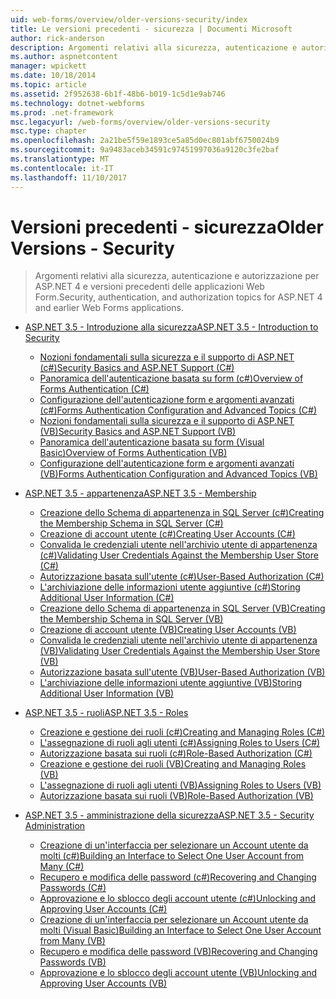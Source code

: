 ```yaml
---
uid: web-forms/overview/older-versions-security/index
title: Le versioni precedenti - sicurezza | Documenti Microsoft
author: rick-anderson
description: Argomenti relativi alla sicurezza, autenticazione e autorizzazione per ASP.NET 4 e versioni precedenti delle applicazioni Web Form.
ms.author: aspnetcontent
manager: wpickett
ms.date: 10/18/2014
ms.topic: article
ms.assetid: 2f952638-6b1f-48b6-b019-1c5d1e9ab746
ms.technology: dotnet-webforms
ms.prod: .net-framework
msc.legacyurl: /web-forms/overview/older-versions-security
msc.type: chapter
ms.openlocfilehash: 2a21be5f59e1893ce5a85d0ec801abf6750024b9
ms.sourcegitcommit: 9a9483aceb34591c97451997036a9120c3fe2baf
ms.translationtype: MT
ms.contentlocale: it-IT
ms.lasthandoff: 11/10/2017
---
```

<a name="older-versions---security"></a><span data-ttu-id="b6fc7-103">Versioni precedenti - sicurezza</span><span class="sxs-lookup"><span data-stu-id="b6fc7-103">Older Versions - Security</span></span>
====================
> <span data-ttu-id="b6fc7-104">Argomenti relativi alla sicurezza, autenticazione e autorizzazione per ASP.NET 4 e versioni precedenti delle applicazioni Web Form.</span><span class="sxs-lookup"><span data-stu-id="b6fc7-104">Security, authentication, and authorization topics for ASP.NET 4 and earlier Web Forms applications.</span></span>


- [<span data-ttu-id="b6fc7-105">ASP.NET 3.5 - Introduzione alla sicurezza</span><span class="sxs-lookup"><span data-stu-id="b6fc7-105">ASP.NET 3.5 - Introduction to Security</span></span>](introduction/index.md)

    - [<span data-ttu-id="b6fc7-106">Nozioni fondamentali sulla sicurezza e il supporto di ASP.NET (c#)</span><span class="sxs-lookup"><span data-stu-id="b6fc7-106">Security Basics and ASP.NET Support (C#)</span></span>](introduction/security-basics-and-asp-net-support-cs.md)
    - [<span data-ttu-id="b6fc7-107">Panoramica dell'autenticazione basata su form (c#)</span><span class="sxs-lookup"><span data-stu-id="b6fc7-107">Overview of Forms Authentication (C#)</span></span>](introduction/an-overview-of-forms-authentication-cs.md)
    - [<span data-ttu-id="b6fc7-108">Configurazione dell'autenticazione form e argomenti avanzati (c#)</span><span class="sxs-lookup"><span data-stu-id="b6fc7-108">Forms Authentication Configuration and Advanced Topics (C#)</span></span>](introduction/forms-authentication-configuration-and-advanced-topics-cs.md)
    - [<span data-ttu-id="b6fc7-109">Nozioni fondamentali sulla sicurezza e il supporto di ASP.NET (VB)</span><span class="sxs-lookup"><span data-stu-id="b6fc7-109">Security Basics and ASP.NET Support (VB)</span></span>](introduction/security-basics-and-asp-net-support-vb.md)
    - [<span data-ttu-id="b6fc7-110">Panoramica dell'autenticazione basata su form (Visual Basic)</span><span class="sxs-lookup"><span data-stu-id="b6fc7-110">Overview of Forms Authentication (VB)</span></span>](introduction/an-overview-of-forms-authentication-vb.md)
    - [<span data-ttu-id="b6fc7-111">Configurazione dell'autenticazione form e argomenti avanzati (VB)</span><span class="sxs-lookup"><span data-stu-id="b6fc7-111">Forms Authentication Configuration and Advanced Topics (VB)</span></span>](introduction/forms-authentication-configuration-and-advanced-topics-vb.md)
- [<span data-ttu-id="b6fc7-112">ASP.NET 3.5 - appartenenza</span><span class="sxs-lookup"><span data-stu-id="b6fc7-112">ASP.NET 3.5 - Membership</span></span>](membership/index.md)

    - [<span data-ttu-id="b6fc7-113">Creazione dello Schema di appartenenza in SQL Server (c#)</span><span class="sxs-lookup"><span data-stu-id="b6fc7-113">Creating the Membership Schema in SQL Server (C#)</span></span>](membership/creating-the-membership-schema-in-sql-server-cs.md)
    - [<span data-ttu-id="b6fc7-114">Creazione di account utente (c#)</span><span class="sxs-lookup"><span data-stu-id="b6fc7-114">Creating User Accounts (C#)</span></span>](membership/creating-user-accounts-cs.md)
    - [<span data-ttu-id="b6fc7-115">Convalida le credenziali utente nell'archivio utente di appartenenza (c#)</span><span class="sxs-lookup"><span data-stu-id="b6fc7-115">Validating User Credentials Against the Membership User Store (C#)</span></span>](membership/validating-user-credentials-against-the-membership-user-store-cs.md)
    - [<span data-ttu-id="b6fc7-116">Autorizzazione basata sull'utente (c#)</span><span class="sxs-lookup"><span data-stu-id="b6fc7-116">User-Based Authorization (C#)</span></span>](membership/user-based-authorization-cs.md)
    - [<span data-ttu-id="b6fc7-117">L'archiviazione delle informazioni utente aggiuntive (c#)</span><span class="sxs-lookup"><span data-stu-id="b6fc7-117">Storing Additional User Information (C#)</span></span>](membership/storing-additional-user-information-cs.md)
    - [<span data-ttu-id="b6fc7-118">Creazione dello Schema di appartenenza in SQL Server (VB)</span><span class="sxs-lookup"><span data-stu-id="b6fc7-118">Creating the Membership Schema in SQL Server (VB)</span></span>](membership/creating-the-membership-schema-in-sql-server-vb.md)
    - [<span data-ttu-id="b6fc7-119">Creazione di account utente (VB)</span><span class="sxs-lookup"><span data-stu-id="b6fc7-119">Creating User Accounts (VB)</span></span>](membership/creating-user-accounts-vb.md)
    - [<span data-ttu-id="b6fc7-120">Convalida le credenziali utente nell'archivio utente di appartenenza (VB)</span><span class="sxs-lookup"><span data-stu-id="b6fc7-120">Validating User Credentials Against the Membership User Store (VB)</span></span>](membership/validating-user-credentials-against-the-membership-user-store-vb.md)
    - [<span data-ttu-id="b6fc7-121">Autorizzazione basata sull'utente (VB)</span><span class="sxs-lookup"><span data-stu-id="b6fc7-121">User-Based Authorization (VB)</span></span>](membership/user-based-authorization-vb.md)
    - [<span data-ttu-id="b6fc7-122">L'archiviazione delle informazioni utente aggiuntive (VB)</span><span class="sxs-lookup"><span data-stu-id="b6fc7-122">Storing Additional User Information (VB)</span></span>](membership/storing-additional-user-information-vb.md)
- [<span data-ttu-id="b6fc7-123">ASP.NET 3.5 - ruoli</span><span class="sxs-lookup"><span data-stu-id="b6fc7-123">ASP.NET 3.5 - Roles</span></span>](roles/index.md)

    - [<span data-ttu-id="b6fc7-124">Creazione e gestione dei ruoli (c#)</span><span class="sxs-lookup"><span data-stu-id="b6fc7-124">Creating and Managing Roles (C#)</span></span>](roles/creating-and-managing-roles-cs.md)
    - [<span data-ttu-id="b6fc7-125">L'assegnazione di ruoli agli utenti (c#)</span><span class="sxs-lookup"><span data-stu-id="b6fc7-125">Assigning Roles to Users (C#)</span></span>](roles/assigning-roles-to-users-cs.md)
    - [<span data-ttu-id="b6fc7-126">Autorizzazione basata sui ruoli (c#)</span><span class="sxs-lookup"><span data-stu-id="b6fc7-126">Role-Based Authorization (C#)</span></span>](roles/role-based-authorization-cs.md)
    - [<span data-ttu-id="b6fc7-127">Creazione e gestione dei ruoli (VB)</span><span class="sxs-lookup"><span data-stu-id="b6fc7-127">Creating and Managing Roles (VB)</span></span>](roles/creating-and-managing-roles-vb.md)
    - [<span data-ttu-id="b6fc7-128">L'assegnazione di ruoli agli utenti (VB)</span><span class="sxs-lookup"><span data-stu-id="b6fc7-128">Assigning Roles to Users (VB)</span></span>](roles/assigning-roles-to-users-vb.md)
    - [<span data-ttu-id="b6fc7-129">Autorizzazione basata sui ruoli (VB)</span><span class="sxs-lookup"><span data-stu-id="b6fc7-129">Role-Based Authorization (VB)</span></span>](roles/role-based-authorization-vb.md)
- [<span data-ttu-id="b6fc7-130">ASP.NET 3.5 - amministrazione della sicurezza</span><span class="sxs-lookup"><span data-stu-id="b6fc7-130">ASP.NET 3.5 - Security Administration</span></span>](admin/index.md)

    - [<span data-ttu-id="b6fc7-131">Creazione di un'interfaccia per selezionare un Account utente da molti (c#)</span><span class="sxs-lookup"><span data-stu-id="b6fc7-131">Building an Interface to Select One User Account from Many (C#)</span></span>](admin/building-an-interface-to-select-one-user-account-from-many-cs.md)
    - [<span data-ttu-id="b6fc7-132">Recupero e modifica delle password (c#)</span><span class="sxs-lookup"><span data-stu-id="b6fc7-132">Recovering and Changing Passwords (C#)</span></span>](admin/recovering-and-changing-passwords-cs.md)
    - [<span data-ttu-id="b6fc7-133">Approvazione e lo sblocco degli account utente (c#)</span><span class="sxs-lookup"><span data-stu-id="b6fc7-133">Unlocking and Approving User Accounts (C#)</span></span>](admin/unlocking-and-approving-user-accounts-cs.md)
    - [<span data-ttu-id="b6fc7-134">Creazione di un'interfaccia per selezionare un Account utente da molti (Visual Basic)</span><span class="sxs-lookup"><span data-stu-id="b6fc7-134">Building an Interface to Select One User Account from Many (VB)</span></span>](admin/building-an-interface-to-select-one-user-account-from-many-vb.md)
    - [<span data-ttu-id="b6fc7-135">Recupero e modifica delle password (VB)</span><span class="sxs-lookup"><span data-stu-id="b6fc7-135">Recovering and Changing Passwords (VB)</span></span>](admin/recovering-and-changing-passwords-vb.md)
    - [<span data-ttu-id="b6fc7-136">Approvazione e lo sblocco degli account utente (VB)</span><span class="sxs-lookup"><span data-stu-id="b6fc7-136">Unlocking and Approving User Accounts (VB)</span></span>](admin/unlocking-and-approving-user-accounts-vb.md)
